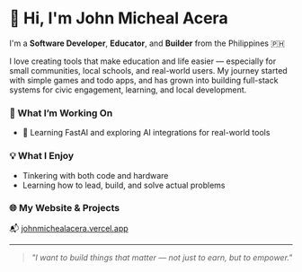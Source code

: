 # 👋 Hi, I'm John Micheal Acera

I'm a **Software Developer**, **Educator**, and **Builder** from the Philippines 🇵🇭

I love creating tools that make education and life easier — especially for small communities, local schools, and real-world users. My journey started with simple games and todo apps, and has grown into building full-stack systems for civic engagement, learning, and local development.

### 🧠 What I’m Working On
- 🤖 Learning FastAI and exploring AI integrations for real-world tools

### 💡 What I Enjoy
- Tinkering with both code and hardware
- Learning how to lead, build, and solve actual problems

### 🌐 My Website & Projects
📬 [johnmichealacera.vercel.app](https://johnmichealacera.vercel.app)

---

> *"I want to build things that matter — not just to earn, but to empower."*
